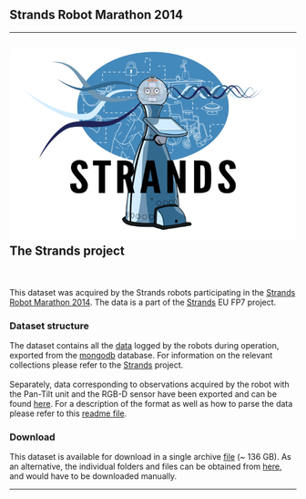 Strands Robot Marathon 2014
---------------------------

  ----------------------------------------
  ![](images/marathon/strands-full-logo.png)
  The Strands project
  ----------------------------------------

\
\
 This dataset was acquired by the Strands robots participating in the [Strands Robot Marathon 2014](http://strands.acin.tuwien.ac.at/marathon.html). The data is a part of the [Strands](http://strands.acin.tuwien.ac.at/index.html) EU FP7 project.

### Dataset structure

The dataset contains all the [data](https://strands.pdc.kth.se/public/Marathon_2014/mongodb) logged by the robots during operation, exported from the [mongodb](http://wiki.ros.org/mongodb_store) database. For information on the relevant collections please refer to the [Strands](http://strands.acin.tuwien.ac.at/index.html) project. \
\
 Separately, data corresponding to observations acquired by the robot with the Pan-Tilt unit and the RGB-D sensor have been exported and can be found [here](https://strands.pdc.kth.se/public/Marathon_2014/metric_maps). For a description of the format as well as how to parse the data please refer to this [readme file](https://strands.pdc.kth.se/public/KTH_longterm_dataset_registered/readme.html).

### Download

This dataset is available for download in a single archive [file](https://strands.pdc.kth.se/public/Marathon_2014.tar.gz) (\~ 136 GB). As an alternative, the individual folders and files can be obtained from [here](https://strands.pdc.kth.se/public/Marathon_2014), and would have to be downloaded manually.

* * * * *
